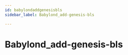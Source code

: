 ```yaml
---
id: babylondaddgenesisbls
sidebar_label: Babylond_add-genesis-bls

---
```


# Babylond_add-genesis-bls